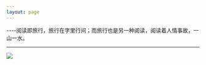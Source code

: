 ```yaml
---
layout: page
---
```

----阅读即旅行，旅行在字里行间；而旅行也是另一种阅读，阅读着人情事故，一山一水。  
- - -
![](https://github.com/jiugewang/image/blob/master/book.jpg?raw=true)


